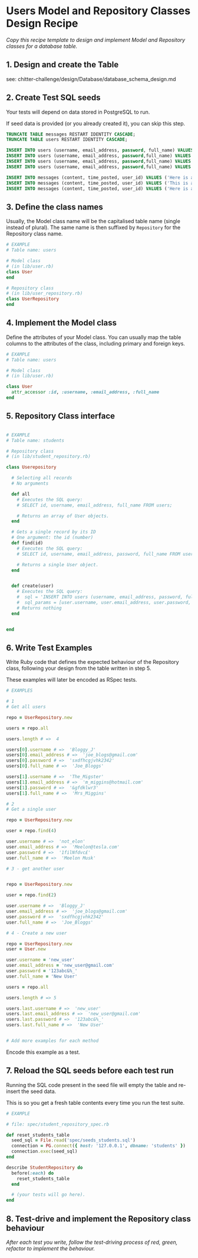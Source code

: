 # Users Model and Repository Classes Design Recipe

_Copy this recipe template to design and implement Model and Repository classes for a database table._

## 1. Design and create the Table

see: chitter-challenge/design/Database/database_schema_design.md

## 2. Create Test SQL seeds

Your tests will depend on data stored in PostgreSQL to run.

If seed data is provided (or you already created it), you can skip this step.

```sql
TRUNCATE TABLE messages RESTART IDENTITY CASCADE; 
TRUNCATE TABLE users RESTART IDENTITY CASCADE; 

INSERT INTO users (username, email_address, password, full_name) VALUES ('Bloggy_J', 'joe_blogs@gmail.com', 'sxdfhcgjvhk2342','Joe_Bloggs');
INSERT INTO users (username, email_address, password,full_name) VALUES ('The_Migster', 'm_miggins@hotmail.com', '&gfdklwr3', 'Mrs_Miggins');
INSERT INTO users (username, email_address, password,full_name) VALUES ('Schmoe123', 'j_schmoe@gmail.com', '7gyhd88gg4', 'Joe_schmoe');
INSERT INTO users (username, email_address, password,full_name) VALUES ('not_elon', 'Meelon@tesla.com', '1filNfdvc£','Meelon Musk');

INSERT INTO messages (content, time_posted, user_id) VALUES ('Here is a slightly longer peep that I have created', '2022-11-01 14:50:00', '2');
INSERT INTO messages (content, time_posted, user_id) VALUES ('This is a short post', '2022-12-01 19:10:25', '1');
INSERT INTO messages (content, time_posted, user_id) VALUES ('Here is an even longer peep, to deemonstrate how a much longer post may look when stored in my chitter database. Some posts may be even longer!', '2022-07-01 08:10:00', '3');

```

## 3. Define the class names

Usually, the Model class name will be the capitalised table name (single instead of plural). The same name is then suffixed by `Repository` for the Repository class name.

```ruby
# EXAMPLE
# Table name: users

# Model class
# (in lib/user.rb)
class User
end

# Repository class
# (in lib/user_repository.rb)
class UserRepository
end
```

## 4. Implement the Model class

Define the attributes of your Model class. You can usually map the table columns to the attributes of the class, including primary and foreign keys.

```ruby
# EXAMPLE
# Table name: users

# Model class
# (in lib/user.rb)

class User
  attr_accessor :id, :username, :email_address, :full_name
end

```

## 5. Repository Class interface


```ruby

# EXAMPLE
# Table name: students

# Repository class
# (in lib/student_repository.rb)

class Userepository

  # Selecting all records
  # No arguments

  def all
    # Executes the SQL query:
    # SELECT id, username, email_address, full_name FROM users;

    # Returns an array of User objects.
  end

  # Gets a single record by its ID
  # One argument: the id (number)
  def find(id)
    # Executes the SQL query:
    # SELECT id, username, email_address, password, full_name FROM users WHERE id = $1;

    # Returns a single User object.
  end


  def create(user)
    # Executes the SQL query:
    #  sql = 'INSERT INTO users (username, email_address, password, full_name ) VALUES($1, $2, $3, $4);'
    #  sql_params = [user.username, user.email_address, user.password, user.full_name]
    # Returns nothing
  end


end
```

## 6. Write Test Examples

Write Ruby code that defines the expected behaviour of the Repository class, following your design from the table written in step 5.

These examples will later be encoded as RSpec tests.

```ruby
# EXAMPLES

# 1
# Get all users

repo = UserRepository.new

users = repo.all

users.length # =>  4

users[0].username # =>  'Bloggy_J'
users[0].email_address # =>  'joe_blogs@gmail.com'
users[0].password # =>  'sxdfhcgjvhk2342'
users[0].full_name # =>  'Joe_Bloggs'

users[1].username # =>  'The_Migster'
users[1].email_address # =>  'm_miggins@hotmail.com'
users[1].password # =>  '&gfdklwr3'
users[1].full_name # =>  'Mrs_Miggins'

# 2
# Get a single user

repo = UserRepository.new

user = repo.find(4)

user.username # =>  'not_elon'
user.email_address # =>  'Meelon@tesla.com'
user.password # =>  '1filNfdvc£'
user.full_name # =>  'Meelon Musk'

# 3 - get another user 


repo = UserRepository.new

user = repo.find(2)

user.username # =>  'Bloggy_J'
user.email_address # =>  'joe_blogs@gmail.com'
user.password # =>  'sxdfhcgjvhk2342'
user.full_name # =>  'Joe_Bloggs'

# 4 - Create a new user 

repo = UserRepository.new
user = User.new

user.username = 'new_user'
user.email_address = 'new_user@gmail.com'
user.password = '123abc&%_'
user.full_name = 'New User'

users = repo.all

users.length # => 5 

users.last.username # =>  'new_user'
users.last.email_address # =>  'new_user@gmail.com'
users.last.password # =>  '123abc&%_'
users.last.full_name # =>  'New User'


# Add more examples for each method
```

Encode this example as a test.

## 7. Reload the SQL seeds before each test run

Running the SQL code present in the seed file will empty the table and re-insert the seed data.

This is so you get a fresh table contents every time you run the test suite.

```ruby
# EXAMPLE

# file: spec/student_repository_spec.rb

def reset_students_table
  seed_sql = File.read('spec/seeds_students.sql')
  connection = PG.connect({ host: '127.0.0.1', dbname: 'students' })
  connection.exec(seed_sql)
end

describe StudentRepository do
  before(:each) do 
    reset_students_table
  end

  # (your tests will go here).
end
```

## 8. Test-drive and implement the Repository class behaviour

_After each test you write, follow the test-driving process of red, green, refactor to implement the behaviour._